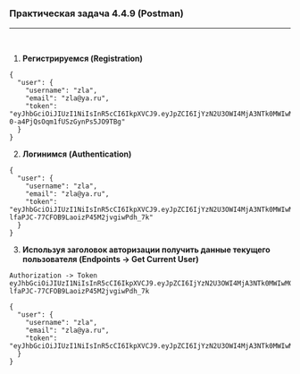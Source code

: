 ### **Практическая задача 4.4.9 (Postman)**

---

</br>

1. **Регистрируемся (Registration)**

```
{
  "user": {
    "username": "zla",
    "email": "zla@ya.ru",
    "token": "eyJhbGciOiJIUzI1NiIsInR5cCI6IkpXVCJ9.eyJpZCI6IjYzN2U3OWI4MjA3NTk0MWIwMGU0NmJiMiIsInVzZXJuYW1lIjoiemxhIiwiZXhwIjoxNjc0NDE3MDgwLCJpYXQiOjE2NjkyMzMwODB9.C5M8M5JPfCqS7o-0-a4PjQsOqm1fUSzGynPs5JO9TBg"
  }
}
```

2. **Логинимся (Authentication)**

```
{
  "user": {
    "username": "zla",
    "email": "zla@ya.ru",
    "token": "eyJhbGciOiJIUzI1NiIsInR5cCI6IkpXVCJ9.eyJpZCI6IjYzN2U3OWI4MjA3NTk0MWIwMGU0NmJiMiIsInVzZXJuYW1lIjoiemxhIiwiZXhwIjoxNjc0NDIwOTI0LCJpYXQiOjE2NjkyMzY5MjR9.5FEYOok-lfaPJC-77CFOB9LaoizP45M2jvgiwPdh_7k"
  }
}
```

3. **Используя заголовок авторизации получить данные текущего пользователя (Endpoints -> Get Current User)**
```
Authorization -> Token eyJhbGciOiJIUzI1NiIsInR5cCI6IkpXVCJ9.eyJpZCI6IjYzN2U3OWI4MjA3NTk0MWIwMGU0NmJiMiIsInVzZXJuYW1lIjoiemxhIiwiZXhwIjoxNjc0NDIwOTI0LCJpYXQiOjE2NjkyMzY5MjR9.5FEYOok-lfaPJC-77CFOB9LaoizP45M2jvgiwPdh_7k
```

```
{
  "user": {
    "username": "zla",
    "email": "zla@ya.ru",
    "token": "eyJhbGciOiJIUzI1NiIsInR5cCI6IkpXVCJ9.eyJpZCI6IjYzN2U3OWI4MjA3NTk0MWIwMGU0NmJiMiIsInVzZXJuYW1lIjoiemxhIiwiZXhwIjoxNjc0NDIwOTUwLCJpYXQiOjE2NjkyMzY5NTB9.CBiNSmDPvt_BNyPLoqAFZ1PvXnYasTsByWp_YocHSUI"
  }
}
````
